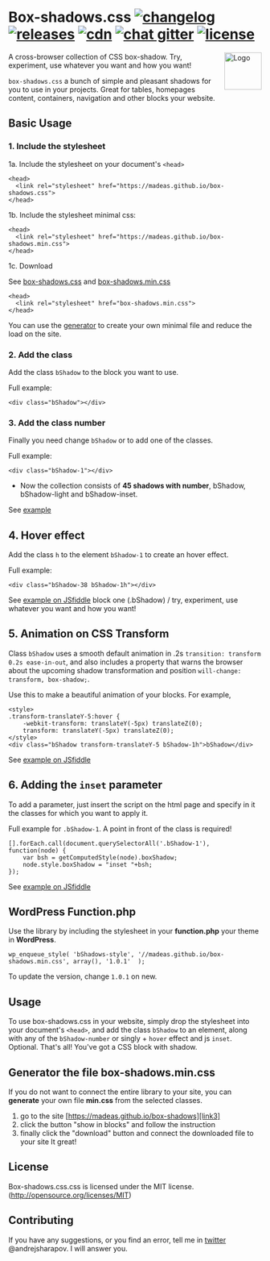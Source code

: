# Box-shadows.css <a href="/CHANGELOG.md"><img src="http://madeas.ru/img/git/changelog.svg" alt="changelog"></a> <a href="https://github.com/madeas/box-shadows.css/releases"><img src="http://madeas.ru/img/git/release01.svg" alt="releases"></a> <a href="#"><img src="http://madeas.ru/img/git/cdn01.svg" alt="cdn"></a> <a href="https://gitter.im/andrejsharapov/box-shadows.css"><img src="http://madeas.ru/img/git/gitter.svg" alt="chat gitter"></a> <a href="/LICENSE"><img src="http://madeas.ru/img/git/license.svg" alt="license"></a>

<p><a href="https://github.com/madeas/box-shadows.css"><img src="https://github.com/madeas/box-shadows.css/blob/master/logotype.png?raw=true" alt="Logo" width="74" height="74" align="right" data-canonical-src="https://necolas.github.io/normalize.css/logo.svg" style="max-width:100%;"></a></p>

A cross-browser collection of CSS box-shadow. Try, experiment, use whatever you want and how you want!

<code>box-shadows.css</code> a bunch of simple and pleasant shadows for you to use in your projects. Great for tables, homepages content, containers, navigation and other blocks your website.

## Basic Usage

### 1. Include the stylesheet
1a. Include the stylesheet on your document's <code>&lt;head&gt;</code>

>
	<head>
	  <link rel="stylesheet" href="https://madeas.github.io/box-shadows.css">
	</head>
    
1b. Include the stylesheet minimal css:

>
	<head>
	  <link rel="stylesheet" href="https://madeas.github.io/box-shadows.min.css">
	</head>
    
1c. Download

See [box-shadows.css][link1] and [box-shadows.min.css][link2]

>
	<head>
	  <link rel="stylesheet" href="box-shadows.min.css">
	</head>
	
You can use the [generator][link7] to create your own minimal file and reduce the load on the site.

### 2. Add the class
Add the class <code>bShadow</code> to the block you want to use.

Full example:

>
	<div class="bShadow"></div>

### 3. Add the class number
Finally you need change <code>bShadow</code> or to add one of the classes. 

Full example:

>
	<div class="bShadow-1"></div>

* Now the collection consists of <b>45 shadows with number</b>, bShadow, bShadow-light and bShadow-inset.

See [example][link3]

## 4. Hover effect

Add the class <code>h</code> to the element <code>bShadow-1</code> to create an hover effect.

Full example:

>
	<div class="bShadow-38 bShadow-1h"></div>

See [example on JSfiddle][link4] block one (.bShadow) / try, experiment, use whatever you want and how you want!

## 5. Animation on CSS Transform
Class <code>bShadow</code> uses a smooth default animation in .2s <code>transition: transform 0.2s ease-in-out</code>, and also includes a property that warns the browser about the upcoming shadow transformation and position <code>will-change: transform, box-shadow;</code>.

Use this to make a beautiful animation of your blocks. For example,

>
	<style>
	.transform-translateY-5:hover {
  		-webkit-transform: translateY(-5px) translateZ(0);
  		transform: translateY(-5px) translateZ(0); 
	</style>
	<div class="bShadow transform-translateY-5 bShadow-1h">bShadow</div>
	
See [example on JSfiddle][link5]

## 6. Adding the <code>inset</code> parameter
To add a parameter, just insert the script on the html page and specify in it the classes for which you want to apply it.

Full example for <code>.bShadow-1</code>. A point in front of the class is required!

>
    [].forEach.call(document.querySelectorAll('.bShadow-1'), function(node) {
	    var bsh = getComputedStyle(node).boxShadow;
	    node.style.boxShadow = "inset "+bsh;
    });
    
 See [example on JSfiddle][link6]

    
## WordPress Function.php  
Use the library by including the stylesheet in your <b>function.php</b> your theme in <b>WordPress</b>.

>	
	wp_enqueue_style( 'bShadows-style', '//madeas.github.io/box-shadows.min.css', array(), '1.0.1'  );
To update the version, change <code>1.0.1</code> on new.

## Usage
To use box-shadows.css in your website, simply drop the stylesheet into your document's <code>&lt;head&gt;</code>, and add the class <code>bShadow</code> to an element, along with any of the <code>bShadow-number</code> or singly + <code>hover</code> effect and js <code>inset</code>. Optional. That's all! You've got a CSS block with shadow.

## Generator the file box-shadows.min.css
If you do not want to connect the entire library to your site, you can <b>generate</b> your own file <b>min.css</b> from the selected classes.
1. go to the site [https://madeas.github.io/box-shadows][link3]
2. сlick the button "show in blocks" and follow the instruction
3. finally click the "download" button and connect the downloaded file to your site
It great!

## License
Box-shadows.css.css is licensed under the MIT license. (http://opensource.org/licenses/MIT)

## Contributing
If you have any suggestions, or you find an error, tell me in [twitter][link8] @andrejsharapov. I will answer you.

[link1]: https://madeas.github.io/box-shadows.css "box-shadows.css"
[link2]: https://madeas.github.io/box-shadows.min.css "box-shadows.min.css"
[link3]: https://madeas.github.io/box-shadows "all blocks with box-shadow"
[link4]: https://jsfiddle.net/madeas/8at5r1bL/1/ "hover effect"
[link5]: https://jsfiddle.net/madeas/8at5r1bL/ "animation"
[link6]: https://jsfiddle.net/madeas/8at5r1bL/3/ "inset javascript"
[link7]: #generator-the-file-box-shadowsmincss "generator min.css"
[link8]: https://twitter.com/andrejsharapov "twitter"
